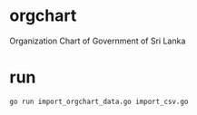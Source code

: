 # orgchart
Organization Chart of Government of Sri Lanka

# run

    go run import_orgchart_data.go import_csv.go
